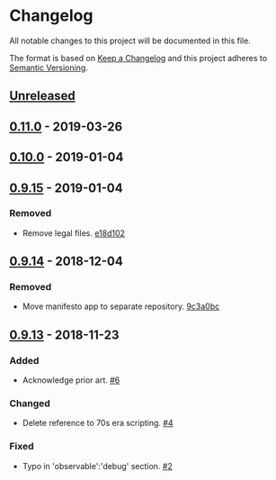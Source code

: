 # Changelog

All notable changes to this project will be documented in this file.

The format is based on [Keep a Changelog](http://keepachangelog.com/)
and this project adheres to [Semantic Versioning](http://semver.org/).

## [Unreleased](https://github.com/sdd-manifesto/manifesto/compare/0.11.0...HEAD)

## [0.11.0](https://github.com/sdd-manifesto/manifesto/compare/0.10.0...0.11.0) - 2019-03-26

## [0.10.0](https://github.com/sdd-manifesto/manifesto/compare/0.9.15...0.10.0) - 2019-01-04

## [0.9.15](https://github.com/sdd-manifesto/manifesto/compare/0.9.14...0.9.15) - 2019-01-04

### Removed

-   Remove legal files. [e18d102](https://github.com/sdd-manifesto/manifesto/commit/e18d102caa3442c2f904ee3b0e47b10456404f78)

## [0.9.14](https://github.com/sdd-manifesto/manifesto/compare/0.9.13...0.9.14) - 2018-12-04

### Removed

-   Move manifesto app to separate repository. [9c3a0bc](https://github.com/sdd-manifesto/manifesto/commit/9c3a0bcf6bb8ea205ac1042e41017266e853660f)

## [0.9.13](https://github.com/sdd-manifesto/manifesto/compare/0.9.12...0.9.13) - 2018-11-23

### Added

-   Acknowledge prior art. [#6](https://github.com/sdd-manifesto/manifesto/issues/6)

### Changed

-   Delete reference to 70s era scripting. [#4](https://github.com/sdd-manifesto/manifesto/issues/4)

### Fixed

-   Typo in 'observable':'debug' section. [#2](https://github.com/sdd-manifesto/manifesto/issues/2)
